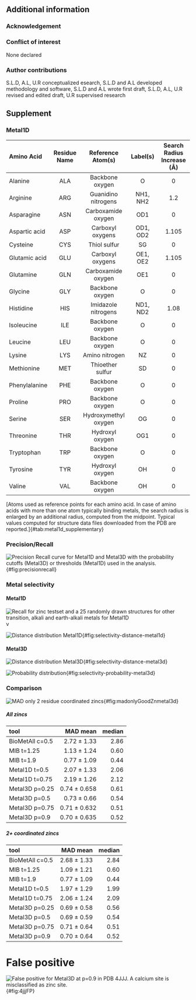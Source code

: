 ## Additional information 

### Acknowledgement

### Conflict of interest
None declared

### Author contributions
S.L.D, A.L, U.R conceptualized esearch, S.L.D and A.L developed methodology and software, S.L.D and A.L wrote first draft, S.L.D, A.L, U.R revised and edited draft, U.R supervised research



## Supplement

### Metal1D 
| Amino Acid    | Residue Name | Reference Atom(s)    | Label(s) | Search Radius Increase (Å) |
|:--------------|:------------:|:--------------------:|:--------:|:--------------------------:|
| Alanine       | ALA          | Backbone oxygen      | O        | 0                          |
| Arginine      | ARG          | Guanidino nitrogens  | NH1, NH2 | 1.2                        |
| Asparagine    | ASN          | Carboxamide oxygen   | OD1      | 0                          |
| Aspartic acid | ASP          | Carboxyl oxygens     | OD1, OD2 | 1.105                      |
| Cysteine      | CYS          | Thiol sulfur         | SG       | 0                          |
| Glutamic acid | GLU          | Carboxyl oxygens     | OE1, OE2 | 1.105                      |
| Glutamine     | GLN          | Carboxamide oxygen   | OE1      | 0                          |
| Glycine       | GLY          | Backbone oxygen      | O        | 0                          |
| Histidine     | HIS          | Imidazole nitrogens  | ND1, ND2 | 1.08                       |
| Isoleucine    | ILE          | Backbone oxygen      | O        | 0                          |
| Leucine       | LEU          | Backbone oxygen      | O        | 0                          |
| Lysine        | LYS          | Amino nitrogen       | NZ       | 0                          |
| Methionine    | MET          | Thioether sulfur     | SD       | 0                          |
| Phenylalanine | PHE          | Backbone oxygen      | O        | 0                          |
| Proline       | PRO          | Backbone oxygen      | O        | 0                          |
| Serine        | SER          | Hydroxymethyl oxygen | OG       | 0                          |
| Threonine     | THR          | Hydroxyl oxygen      | OG1      | 0                          |
| Tryptophan    | TRP          | Backbone oxygen      | O        | 0                          |
| Tyrosine      | TYR          | Hydroxyl oxygen      | OH       | 0                          |
| Valine        | VAL          | Backbone oxygen      | OH       | 0                          |
[Atoms used as reference points for each amino acid. In case of amino acids with more than one atom typically binding metals, the search radius is enlarged by an additional radius, computed from the midpoint. Typical values computed for structure data files downloaded from the PDB are reported.]{#tab:metal1d_supplementary}
<!-- Please check that names are clear/chemically accurate -->

### Precision/Recall

![Precision Recall curve for Metal1D and Metal3D with the probability cutoffs (Metal3D) or thresholds (Metal1D) used in the analysis.](images/precisionrecall_0.5.jpg){#fig:precisionrecall}


### Metal selectivity 

#### Metal1D

![Recall for zinc testset and a 25 randomly drawn structures for other transition, alkali and earth-alkali metals for Metal1D](images/metal1D_metal_selectivity.jpg)v

![Distance distribution Metal1D](images/selectivity_metal1D_distances_violin.jpg){#fig:selectivity-distance-metal1d}

#### Metal3D

![Distance distribution Metal3D](images/distances_violin.jpg){#fig:selectivity-distance-metal3d}

![Probability distribution](images/probability_violin.jpg){#fig:selectivity-probability-metal3d}

### Comparison 

![MAD only 2 residue coordinated zincs](images/mad_violin_0.5_2+.jpg){#fig:madonlyGoodZnmetal3d}



##### All zincs

| tool            |  MAD mean             |   median |
|:----------------|----------------------:|---------:|
| BioMetAll c=0.5 |          2.72 ± 1.33  |  2.86    |
| MIB t=1.25      |          1.13 ± 1.24  |  0.60    |
| MIB t=1.9       |          0.77 ± 1.09  |  0.44    |
| Metal1D t=0.5   |          2.07 ± 1.33  |  2.06    |
| Metal1D t=0.75  |          2.19 ± 1.26  |  2.12    |
| Metal3D p=0.25  |          0.74 ± 0.658 |  0.61    |
| Metal3D p=0.5   |          0.73 ± 0.66  |  0.54    |
| Metal3D p=0.75  |          0.71 ± 0.632 |  0.51    |
| Metal3D p=0.9   |          0.70 ± 0.635 |  0.52    |


##### 2+ coordinated zincs

| tool            |   MAD mean           | median |
|:----------------|----------------------:|-------:|
| BioMetAll c=0.5 |          2.68 ± 1.33  |  2.84  |
| MIB t=1.25      |          1.09 ± 1.21  |  0.60  |
| MIB t=1.9       |          0.77 ± 1.09  |  0.44  |
| Metal1D t=0.5   |          1.97 ± 1.29  |  1.99  |
| Metal1D t=0.75  |          2.06 ± 1.24  |  2.09  |
| Metal3D p=0.25  |          0.69 ± 0.58  |  0.56  |
| Metal3D p=0.5   |          0.69 ± 0.59  |  0.54  |
| Metal3D p=0.75  |          0.71 ± 0.64  |  0.51  |
| Metal3D p=0.9   |          0.70 ± 0.64  |  0.52  |

# False positive
![False positive for Metal3D at p=0.9 in PDB 4JJJ. A calcium site is misclassified as zinc site.](images/4JJJ_FalsePositive_p=0.9_annotated.png){#fig:4jjjFP}
